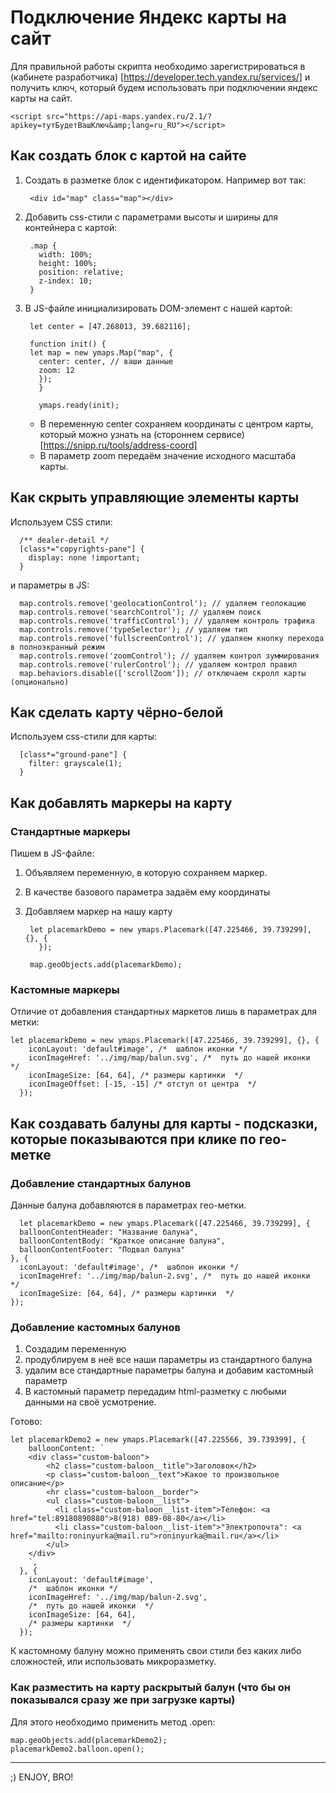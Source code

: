 # Подключение Яндекс карты на сайт

Для правильной работы скрипта необходимо зарегистрироваться в (кабинете разработчика) [https://developer.tech.yandex.ru/services/]
и получить ключ, который будем использовать при подключении яндекс карты на сайт.

    <script src="https://api-maps.yandex.ru/2.1/?apikey=тутБудетВашКлюч&amp;lang=ru_RU"></script>

## Как создать блок с картой на сайте

1. Создать в разметке блок с идентификатором. Например вот так:

        <div id="map" class="map"></div>

2. Добавить css-стили с параметрами высоты и ширины для контейнера с картой:

        .map {
          width: 100%;
          height: 100%;
          position: relative;
          z-index: 10;
        }
3. В JS-файле инициализировать DOM-элемент с нашей картой:

        let center = [47.268013, 39.682116];
        
        function init() {
        let map = new ymaps.Map("map", {
          center: center, // ваши данные
          zoom: 12
          });
          }

          ymaps.ready(init);

    - В переменную center сохраняем координаты с центром карты, который можно узнать на (стороннем сервисе) [https://snipp.ru/tools/address-coord]
    - В параметр zoom передаём значение исходного масштаба карты.

## Как скрыть управляющие элементы карты

Используем CSS стили:

      /** dealer-detail */
      [class*="copyrights-pane"] {
        display: none !important;
      }

и параметры в JS:

      map.controls.remove('geolocationControl'); // удаляем геолокацию
      map.controls.remove('searchControl'); // удаляем поиск
      map.controls.remove('trafficControl'); // удаляем контроль трафика
      map.controls.remove('typeSelector'); // удаляем тип
      map.controls.remove('fullscreenControl'); // удаляем кнопку перехода в полноэкранный режим
      map.controls.remove('zoomControl'); // удаляем контрол зуммирования
      map.controls.remove('rulerControl'); // удаляем контрол правил
      map.behaviors.disable(['scrollZoom']); // отключаем скролл карты (опционально)

## Как сделать карту чёрно-белой

Используем css-стили для карты:

      [class*="ground-pane"] {
        filter: grayscale(1);
      }

## Как добавлять маркеры на карту

### Стандартные маркеры

Пишем в JS-файле:

1. Объявляем переменную, в которую сохраняем маркер.
2. В качестве базового параметра задаём ему координаты
3. Добавляем маркер на нашу карту

        let placemarkDemo = new ymaps.Placemark([47.225466, 39.739299], {}, {
          });

        map.geoObjects.add(placemarkDemo);

### Кастомные маркеры

Отличие от добавления стандартных маркетов лишь в параметрах для метки:

    let placemarkDemo = new ymaps.Placemark([47.225466, 39.739299], {}, {
        iconLayout: 'default#image', /*  шаблон иконки */
        iconImageHref: '../img/map/balun.svg', /*  путь до нашей иконки  */
        iconImageSize: [64, 64], /* размеры картинки  */
        iconImageOffset: [-15, -15] /* отступ от центра  */
      });

## Как создавать балуны для карты - подсказки, которые показываются при клике по гео-метке

### Добавление стандартных балунов

Данные балуна добавляются в параметрах гео-метки.

      let placemarkDemo = new ymaps.Placemark([47.225466, 39.739299], {
      balloonContentHeader: "Название балуна",
      balloonContentBody: "Краткое описание балуна",
      balloonContentFooter: "Подвал балуна"
    }, {
      iconLayout: 'default#image', /*  шаблон иконки */
      iconImageHref: '../img/map/balun-2.svg', /*  путь до нашей иконки  */
      iconImageSize: [64, 64], /* размеры картинки  */
    });

### Добавление кастомных балунов

1. Создадим переменную
2. продублируем в неё все наши параметры из стандартного балуна
3. удалим все стандартные параметры балуна и добавим кастомный параметр
4. В кастомный параметр передадим html-разметку с любыми данными на своё усмотрение.

Готово:

    let placemarkDemo2 = new ymaps.Placemark([47.225566, 39.739399], {
        balloonContent: `
        <div class="custom-baloon">
            <h2 class="custom-baloon__title">Заголовок</h2>
            <p class="custom-baloon__text">Какое то произвольное описание</p>
            <hr class="custom-baloon__border">
            <ul class="custom-baloon__list">
              <li class="custom-baloon__list-item">Телефон: <a href="tel:89180890880">8(918) 089-08-80</a></li>
              <li class="custom-baloon__list-item">"Электропочта": <a href="mailto:roninyurka@mail.ru">roninyurka@mail.ru</a></li>
            </ul>
        </div>
        `,
      }, {
        iconLayout: 'default#image',
        /*  шаблон иконки */
        iconImageHref: '../img/map/balun-2.svg',
        /*  путь до нашей иконки  */
        iconImageSize: [64, 64],
        /* размеры картинки  */
      });

К кастомному балуну можно применять свои стили без каких либо сложностей, или использовать микроразметку.
  
### Как разместить на карту раскрытый балун (что бы он показывался сразу же при загрузке карты)

Для этого необходимо применить метод .open:

    map.geoObjects.add(placemarkDemo2);
    placemarkDemo2.balloon.open();

---
;) ENJOY, BRO!
